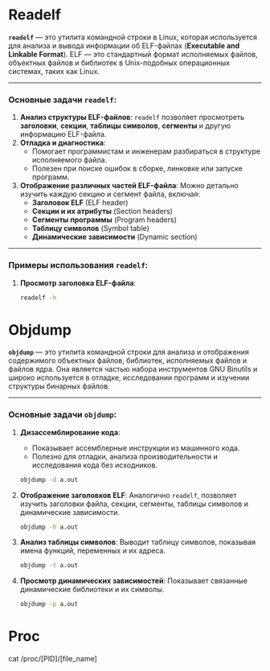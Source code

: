 # Readelf

**`readelf`** — это утилита командной строки в Linux, которая используется для анализа и вывода информации об ELF-файлах (**Executable and Linkable Format**). ELF — это стандартный формат исполняемых файлов, объектных файлов и библиотек в Unix-подобных операционных системах, таких как Linux.

---

### **Основные задачи `readelf`:**

1. **Анализ структуры ELF-файлов**: `readelf` позволяет просмотреть **заголовки**, **секции**, **таблицы символов**, **сегменты** и другую информацию ELF-файла.
2. **Отладка и диагностика**:
   * Помогает программистам и инженерам разбираться в структуре исполняемого файла.
   * Полезен при поиске ошибок в сборке, линковке или запуске программ.
3. **Отображение различных частей ELF-файла**: Можно детально изучить каждую секцию и сегмент файла, включая:
   * **Заголовок ELF** (ELF header)
   * **Секции и их атрибуты** (Section headers)
   * **Сегменты программы** (Program headers)
   * **Таблицу символов** (Symbol table)
   * **Динамические зависимости** (Dynamic section)

---

### **Примеры использования `readelf`:**

1. **Просмотр заголовка ELF-файла**:
   ```bash
   readelf -h
   ```

# Objdump

**`objdump`** — это утилита командной строки для анализа и отображения содержимого объектных файлов, библиотек, исполняемых файлов и файлов ядра. Она является частью набора инструментов GNU Binutils и широко используется в отладке, исследовании программ и изучении структуры бинарных файлов.

---

### **Основные задачи `objdump`:**

1. **Дизассемблирование кода**:

   * Показывает ассемблерные инструкции из машинного кода.
   * Полезно для отладки, анализа производительности и исследования кода без исходников.

   ```bash
   objdump -d a.out
   ```
2. **Отображение заголовков ELF**:
   Аналогично `readelf`, позволяет изучить заголовки файла, секции, сегменты, таблицы символов и динамические зависимости.

   ```bash
   objdump -h a.out
   ```
3. **Анализ таблицы символов**:
   Выводит таблицу символов, показывая имена функций, переменных и их адреса.

   ```bash
   objdump -t a.out
   ```
4. **Просмотр динамических зависимостей**:
   Показывает связанные динамические библиотеки и их символы.

   ```bash
   objdump -p a.out
   ```

# Proc

cat /proc/[PID]/[file_name]
